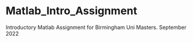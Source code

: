 # Matlab_Intro_Assignment
Introductory Matlab Assignment for Birmingham Uni Masters. September 2022
